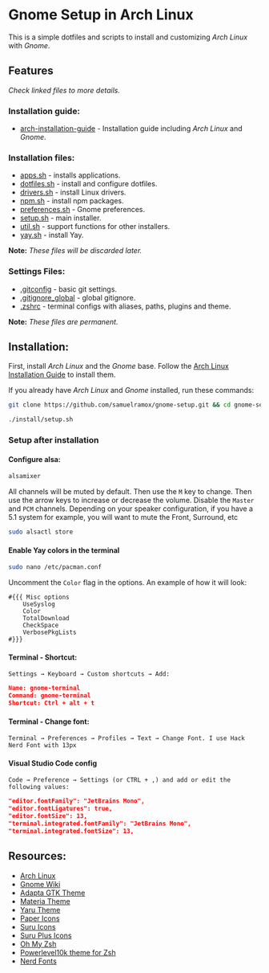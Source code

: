 # Gnome Setup in Arch Linux

This is a simple dotfiles and scripts to install and customizing _Arch Linux_ with _Gnome_.

## Features

_Check linked files to more details._

### Installation guide:

- [arch-installation-guide](arch-installation-guide.md) - Installation guide including _Arch Linux_ and _Gnome_.

### Installation files:

- [apps.sh](install/apps.sh) - installs applications.
- [dotfiles.sh](install/dotfiles.sh) - install and configure dotfiles.
- [drivers.sh](install/drivers.sh) - install Linux drivers.
- [npm.sh](install/npm.sh) - install npm packages.
- [preferences.sh](install/preferences.sh) - Gnome preferences.
- [setup.sh](install/setup.sh) - main installer.
- [util.sh](install/util.sh) - support functions for other installers.
- [yay.sh](install/yay.sh) - install Yay.

**Note:** _These files will be discarded later._

### Settings Files:

- [.gitconfig](.gitconfig) - basic git settings.
- [.gitignore_global](.gitignore_global) - global gitignore.
- [.zshrc](.zshrc) - terminal configs with aliases, paths, plugins and theme.

**Note:** _These files are permanent._

## Installation:

First, install _Arch Linux_ and the _Gnome_ base. Follow the [Arch Linux Installation Guide](arch-installation-guide.md) to install them.

If you already have _Arch Linux_ and _Gnome_ installed, run these commands:

```bash
git clone https://github.com/samuelramox/gnome-setup.git && cd gnome-setup

./install/setup.sh
```

### Setup after installation

#### Configure alsa:

```bash
alsamixer
```

All channels will be muted by default. Then use the `M` key to change. Then use the arrow keys to increase or decrease the volume. Disable the `Master` and `PCM` channels. Depending on your speaker configuration, if you have a 5.1 system for example, you will want to mute the Front, Surround, etc

```bash
sudo alsactl store
```

#### Enable Yay colors in the terminal

```bash
sudo nano /etc/pacman.conf
```

Uncomment the `Color` flag in the options. An example of how it will look:

```
#{{{ Misc options
    UseSyslog
    Color
    TotalDownload
    CheckSpace
    VerbosePkgLists
#}}}
```

#### Terminal - Shortcut:

`Settings → Keyboard → Custom shortcuts → Add:`

```json
Name: gnome-terminal
Command: gnome-terminal
Shortcut: Ctrl + alt + t
```

#### Terminal - Change font:

`Terminal → Preferences → Profiles → Text → Change Font. I use Hack Nerd Font with 13px`

#### Visual Studio Code config

`Code → Preference → Settings (or CTRL + ,) and add or edit the following values:`

```json
"editor.fontFamily": "JetBrains Mono",
"editor.fontLigatures": true,
"editor.fontSize": 13,
"terminal.integrated.fontFamily": "JetBrains Mono",
"terminal.integrated.fontSize": 13,
```

## Resources:

- [Arch Linux](https://www.archlinux.org/)
- [Gnome Wiki](https://wiki.archlinux.org/index.php/GNOME)
- [Adapta GTK Theme](https://github.com/adapta-project/adapta-gtk-theme)
- [Materia Theme](https://github.com/nana-4/materia-theme)
- [Yaru Theme](https://github.com/ubuntu/yaru)
- [Paper Icons](https://snwh.org/paper)
- [Suru Icons](https://snwh.org/suru)
- [Suru Plus Icons](https://github.com/gusbemacbe/suru-plus)
- [Oh My Zsh](https://github.com/robbyrussell/oh-my-zsh)
- [Powerlevel10k theme for Zsh](https://github.com/romkatv/powerlevel10k)
- [Nerd Fonts](https://nerdfonts.com/)
